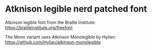 # Atknison legible nerd patched font

Atkinson legible font from the Braille Institute: https://brailleinstitute.org/freefont

The Mono variant uses Atkinson Monolegible by Hylian: https://github.com/Hylian/atkinson-monolegible
